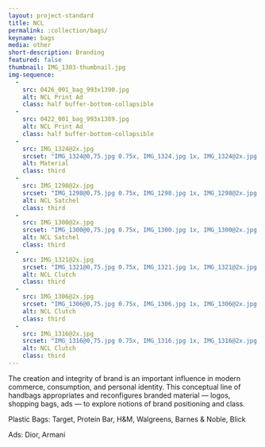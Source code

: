 ```yaml
---
layout: project-standard
title: NCL
permalink: :collection/bags/
keyname: bags
media: other
short-description: Branding
featured: false
thumbnail: IMG_1303-thumbnail.jpg
img-sequence:
  -
    src: 0426_001_bag_993x1390.jpg
    alt: NCL Print Ad
    class: half buffer-bottom-collapsible
  -
    src: 0422_001_bag_993x1389.jpg
    alt: NCL Print Ad
    class: half buffer-bottom-collapsible
  -
    src: IMG_1324@2x.jpg
    srcset: "IMG_1324@0,75.jpg 0.75x, IMG_1324.jpg 1x, IMG_1324@2x.jpg 2x"
    alt: Material 
    class: third
  -
    src: IMG_1298@2x.jpg
    srcset: "IMG_1298@0,75.jpg 0.75x, IMG_1298.jpg 1x, IMG_1298@2x.jpg 2x"
    alt: NCL Satchel 
    class: third
  -
    src: IMG_1300@2x.jpg
    srcset: "IMG_1300@0,75.jpg 0.75x, IMG_1300.jpg 1x, IMG_1300@2x.jpg 2x"
    alt: NCL Satchel
    class: third
  -
    src: IMG_1321@2x.jpg
    srcset: "IMG_1321@0,75.jpg 0.75x, IMG_1321.jpg 1x, IMG_1321@2x.jpg 2x"
    alt: NCL Clutch
    class: third
  -
    src: IMG_1306@2x.jpg
    srcset: "IMG_1306@0,75.jpg 0.75x, IMG_1306.jpg 1x, IMG_1306@2x.jpg 2x"
    alt: NCL Clutch 
    class: third
  -
    src: IMG_1316@2x.jpg
    srcset: "IMG_1316@0,75.jpg 0.75x, IMG_1316.jpg 1x, IMG_1316@2x.jpg 2x"
    alt: NCL Clutch 
    class: third
---
```


The creation and integrity of brand is an important influence in modern commerce, consumption, and personal identity. This conceptual line of handbags appropriates and reconfigures branded material &mdash; logos, shopping bags, ads &mdash; to explore notions of brand positioning and class.

Plastic Bags: Target, Protein Bar, H&amp;M, Walgreens, Barnes &amp; Noble, Blick

Ads: Dior, Armani